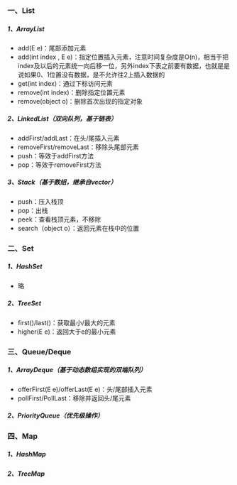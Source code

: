 ### 一、List
##### 1、ArrayList
- add(E e)：尾部添加元素
- add(int index , E e)：指定位置插入元素，注意时间复杂度是O(n)，相当于把index及以后的元素统一向后移一位，另外index下表之前要有数据，也就是是说如果0、1位置没有数据，是不允许往2上插入数据的
- get(int index)：通过下标访问元素
- remove(int index)：删除指定位置元素
- remove(object o)：删除首次出现的指定对象
##### 2、LinkedList（双向队列，基于链表）
- addFirst/addLast：在头/尾插入元素
- removeFirst/removeLast：移除头尾部元素
- push：等效于addFirst方法
- pop：等效于removeFirst方法
##### 3、Stack（基于数组，继承自vector）
- push：压入栈顶
- pop：出栈
- peek：查看栈顶元素，不移除
- search（object o）：返回元素在栈中的位置

### 二、Set
##### 1、HashSet
- 略
##### 2、TreeSet
- first()/last()：获取最小/最大的元素
- higher(E e)：返回大于e的最小元素

### 三、Queue/Deque
##### 1、ArrayDeque（基于动态数组实现的双端队列）
- offerFirst(E e)/offerLast(E e)：头/尾部插入元素
- pollFirst/PollLast：移除并返回头/尾元素
##### 2、PriorityQueue（优先级操作）

### 四、Map
##### 1、HashMap

##### 2、TreeMap

